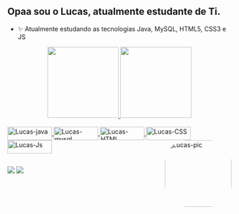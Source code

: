 ## Opaa sou o Lucas, atualmente estudante de Ti.

- ✨ Atualmente estudando as tecnologias Java, MySQL, HTML5, CSS3 e JS

<div align="center">
  <a href="https://github.com/LucasEspindula">
  <img height="160em" src="https://github-readme-stats.vercel.app/api?username=LucasEspindula&show_icons=true&theme=dark&include_all_commits=true&count_private=true"/>
  <img height="160em" src="https://github-readme-stats.vercel.app/api/top-langs/?username=LucasEspindula&layout=compact&langs_count=7&theme=dark"/>
</div>
 
<div style="display: inline_block"><br>
  <img align="center" alt="Lucas-java" height="30" width="100" src="https://img.shields.io/badge/Java-ED8B00?style=for-the-badge&logo=java&logoColor=white">
  <img align="center" alt="Lucas-mysql" height="30" width="100" src="https://img.shields.io/badge/MySQL-00000F?style=for-the-badge&logo=mysql&logoColor=white">
  <img align="center" alt="Lucas-HTML" height="30" width="100" src="https://img.shields.io/badge/HTML5-E34F26?style=for-the-badge&logo=html5&logoColor=white">
  <img align="center" alt="Lucas-CSS" height="30" width="100" src="https://img.shields.io/badge/CSS3-1572B6?style=for-the-badge&logo=css3&logoColor=white">
  <img align="center" alt="Lucas-Js" height="30" width="100" src="https://img.shields.io/badge/JavaScript-323330?style=for-the-badge&logo=javascript&logoColor=F7DF1E">
  <img align="right" alt="Lucas-pic" height="150" style="border-radius:50px;" src="http://clubedosgeeks.com.br/wp-content/uploads/2016/01/dormrm.gif?width=676&height=676">
</div>

##

<div> 
  <a href = "mailto:lucasespindula4@gmail.com"><img src="https://img.shields.io/badge/-Gmail-%23333?style=for-the-badge&logo=gmail&logoColor=white" target="_blank"></a>
  <a href="https://www.linkedin.com/in/lucas-espindula2003/" target="_blank"><img src="https://img.shields.io/badge/-LinkedIn-%230077B5?style=for-the-badge&logo=linkedin&logoColor=white" target="_blank"></a> 
</div>
